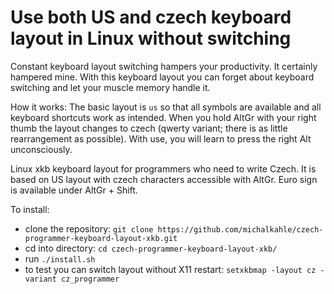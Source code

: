 # Use both US and czech keyboard layout in Linux without switching
Constant keyboard layout switching hampers your productivity. It certainly hampered mine. With this keyboard layout you can forget about keyboard switching and let your muscle memory handle it.

How it works: The basic layout is `us` so that all symbols are available and all keyboard shortcuts work as intended. When you hold AltGr with your right thumb the layout changes to czech (qwerty variant; there is as little rearrangement as possible). With use, you will learn to press the right Alt unconsciously.

Linux xkb keyboard layout for programmers who need to write Czech. It is based on US layout with czech characters accessible with AltGr. Euro sign is available under AltGr + Shift.

To install:
- clone the repository: `git clone https://github.com/michalkahle/czech-programmer-keyboard-layout-xkb.git`
- cd into directory: `cd czech-programmer-keyboard-layout-xkb/`
- run `./install.sh`
- to test you can switch layout without X11 restart: `setxkbmap -layout cz -variant cz_programmer`

